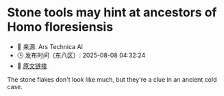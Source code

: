 # Stone tools may hint at ancestors of Homo floresiensis
- 📅 来源: Ars Technica AI
- 🕒 发布时间（东八区）: 2025-08-08 04:32:24
- 🔗 [原文链接](https://arstechnica.com/science/2025/08/stone-tools-may-hint-at-ancestors-of-homo-floresiensis/)

The stone flakes don't look like much, but they're a clue in an ancient cold case.